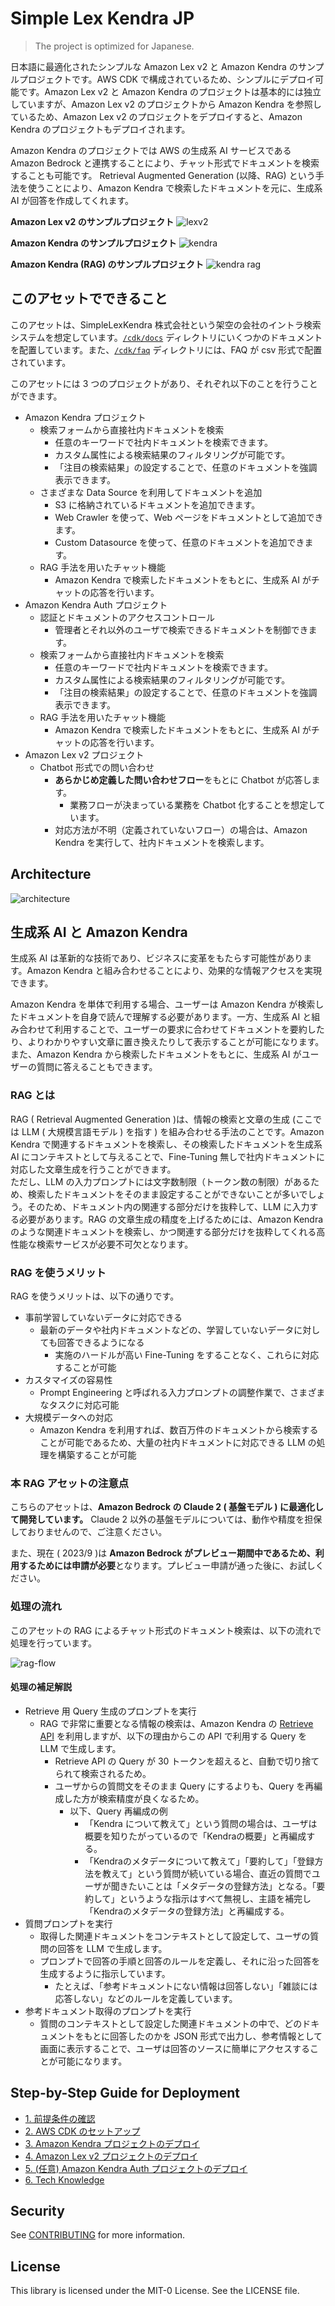# Simple Lex Kendra JP

> The project is optimized for Japanese.

日本語に最適化されたシンプルな Amazon Lex v2 と Amazon Kendra のサンプルプロジェクトです。AWS CDK で構成されているため、シンプルにデプロイ可能です。Amazon Lex v2 と Amazon Kendra のプロジェクトは基本的には独立していますが、Amazon Lex v2 のプロジェクトから Amazon Kendra を参照しているため、Amazon Lex v2 のプロジェクトをデプロイすると、Amazon Kendra のプロジェクトもデプロイされます。

Amazon Kendra のプロジェクトでは AWS の生成系 AI サービスである Amazon Bedrock と連携することにより、チャット形式でドキュメントを検索することも可能です。 Retrieval Augmented Generation (以降、RAG) という手法を使うことにより、Amazon Kendra で検索したドキュメントを元に、生成系 AI が回答を作成してくれます。  

**Amazon Lex v2 のサンプルプロジェクト**
![lexv2](/imgs/lexv2.png)

**Amazon Kendra のサンプルプロジェクト**
![kendra](/imgs/kendra.png)

**Amazon Kendra (RAG) のサンプルプロジェクト**
![kendra rag](/imgs/kendra-rag.png)

## このアセットでできること

このアセットは、SimpleLexKendra 株式会社という架空の会社のイントラ検索システムを想定しています。[`/cdk/docs`](/cdk/docs) ディレクトリにいくつかのドキュメントを配置しています。また、[`/cdk/faq`](/cdk/faq) ディレクトリには、FAQ が csv 形式で配置されています。

このアセットには 3 つのプロジェクトがあり、それぞれ以下のことを行うことができます。

- Amazon Kendra プロジェクト
  - 検索フォームから直接社内ドキュメントを検索
    - 任意のキーワードで社内ドキュメントを検索できます。
    - カスタム属性による検索結果のフィルタリングが可能です。
    - 「注目の検索結果」の設定することで、任意のドキュメントを強調表示できます。
  - さまざまな Data Source を利用してドキュメントを追加
    - S3 に格納されているドキュメントを追加できます。
    - Web Crawler を使って、Web ページをドキュメントとして追加できます。
    - Custom Datasource を使って、任意のドキュメントを追加できます。
  - RAG 手法を用いたチャット機能
    - Amazon Kendra で検索したドキュメントをもとに、生成系 AI がチャットの応答を行います。
- Amazon Kendra Auth プロジェクト
  - 認証とドキュメントのアクセスコントロール
    - 管理者とそれ以外のユーザで検索できるドキュメントを制御できます。
  - 検索フォームから直接社内ドキュメントを検索
    - 任意のキーワードで社内ドキュメントを検索できます。
    - カスタム属性による検索結果のフィルタリングが可能です。
    - 「注目の検索結果」の設定することで、任意のドキュメントを強調表示できます。
  - RAG 手法を用いたチャット機能
    - Amazon Kendra で検索したドキュメントをもとに、生成系 AI がチャットの応答を行います。
- Amazon Lex v2 プロジェクト
  - Chatbot 形式での問い合わせ
    - **あらかじめ定義した問い合わせフロー**をもとに Chatbot が応答します。
      - 業務フローが決まっている業務を Chatbot 化することを想定しています。
    - 対応方法が不明（定義されていないフロー）の場合は、Amazon Kendra を実行して、社内ドキュメントを検索します。

## Architecture

![architecture](/imgs/arch.drawio.png)

## 生成系 AI と Amazon Kendra

生成系 AI は革新的な技術であり、ビジネスに変革をもたらす可能性があります。Amazon Kendra と組み合わせることにより、効果的な情報アクセスを実現できます。

Amazon Kendra を単体で利用する場合、ユーザーは Amazon Kendra が検索したドキュメントを自身で読んで理解する必要があります。一方、生成系 AI と組み合わせて利用することで、ユーザーの要求に合わせてドキュメントを要約したり、よりわかりやすい文章に置き換えたりして表示することが可能になります。また、Amazon Kendra から検索したドキュメントをもとに、生成系 AI がユーザーの質問に答えることもできます。

### RAG とは

RAG ( Retrieval Augmented Generation )は、情報の検索と文章の生成 (ここでは LLM ( 大規模言語モデル ) を指す ) を組み合わせる手法のことです。Amazon Kendra で関連するドキュメントを検索し、その検索したドキュメントを生成系 AI にコンテキストとして与えることで、Fine-Tuning 無しで社内ドキュメントに対応した文章生成を行うことができます。  
ただし、LLM の入力プロンプトには文字数制限（トークン数の制限）があるため、検索したドキュメントをそのまま設定することができないことが多いでしょう。そのため、ドキュメント内の関連する部分だけを抜粋して、LLM に入力する必要があります。RAG の文章生成の精度を上げるためには、Amazon Kendra のような関連ドキュメントを検索し、かつ関連する部分だけを抜粋してくれる高性能な検索サービスが必要不可欠となります。

### RAG を使うメリット

RAG を使うメリットは、以下の通りです。

- 事前学習していないデータに対応できる
  - 最新のデータや社内ドキュメントなどの、学習していないデータに対しても回答できるようになる
    - 実施のハードルが高い Fine-Tuning をすることなく、これらに対応することが可能
- カスタマイズの容易性
  - Prompt Engineering と呼ばれる入力プロンプトの調整作業で、さまざまなタスクに対応可能
- 大規模データへの対応
  - Amazon Kendra を利用すれば、数百万件のドキュメントから検索することが可能であるため、大量の社内ドキュメントに対応できる LLM の処理を構築することが可能

### 本 RAG アセットの注意点

こちらのアセットは、**Amazon Bedrock の Claude 2 ( 基盤モデル ) に最適化して開発しています。** Claude 2 以外の基盤モデルについては、動作や精度を担保しておりませんので、ご注意ください。

また、現在 ( 2023/9 )は **Amazon Bedrock がプレビュー期間中であるため、利用するためには申請が必要**となります。プレビュー申請が通った後に、お試しください。

### 処理の流れ

このアセットの RAG によるチャット形式のドキュメント検索は、以下の流れで処理を行っています。

![rag-flow](/imgs/rag-flow.drawio.png)

#### 処理の補足解説

- Retrieve 用 Query 生成のプロンプトを実行
  - RAG で非常に重要となる情報の検索は、Amazon Kendra の [Retrieve API](https://docs.aws.amazon.com/ja_jp/kendra/latest/APIReference/API_Retrieve.html) を利用しますが、以下の理由からこの API で利用する Query を LLM で生成します。
    - Retrieve API の Query が 30 トークンを超えると、自動で切り捨てられて検索されるため。
    - ユーザからの質問文をそのまま Query にするよりも、Query を再編成した方が検索精度が良くなるため。
      - 以下、Query 再編成の例
        - 「Kendra について教えて」という質問の場合は、ユーザは概要を知りたがっているので「Kendraの概要」と再編成する。
        - 「Kendraのメタデータについて教えて」「要約して」「登録方法を教えて」という質問が続いている場合、直近の質問でユーザが聞きたいことは「メタデータの登録方法」となる。「要約して」というような指示はすべて無視し、主語を補完し「Kendraのメタデータの登録方法」と再編成する。
- 質問プロンプトを実行
  - 取得した関連ドキュメントをコンテキストとして設定して、ユーザの質問の回答を LLM で生成します。
  - プロンプトで回答の手順と回答のルールを定義し、それに沿った回答を生成するように指示しています。
    - たとえば、「参考ドキュメントにない情報は回答しない」「雑談には応答しない」などのルールを定義しています。
- 参考ドキュメント取得のプロンプトを実行
  - 質問のコンテキストとして設定した関連ドキュメントの中で、どのドキュメントをもとに回答したのかを JSON 形式で出力し、参考情報として画面に表示することで、ユーザは回答のソースに簡単にアクセスすることが可能になります。

## Step-by-Step Guide for Deployment
- [1. 前提条件の確認](/docs/01_PRE_REQUIREMENT.md)
- [2. AWS CDK のセットアップ](/docs/02_SETUP_CDK.md)
- [3. Amazon Kendra プロジェクトのデプロイ](/docs/03_DEPLOY_KENDRA.md)
- [4. Amazon Lex v2 プロジェクトのデプロイ](/docs/04_DEPLOY_LEXV2.md)
- [5. (任意) Amazon Kendra Auth プロジェクトのデプロイ](/docs/05_DEPLOY_KENDRA_AUTH.md)
- [6. Tech Knowledge](/docs/06_TECH_KNOWLEDGE.md)

## Security

See [CONTRIBUTING](CONTRIBUTING.md#security-issue-notifications) for more information.

## License

This library is licensed under the MIT-0 License. See the LICENSE file.
